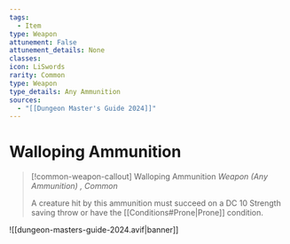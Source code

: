 ```yaml
---
tags:
  - Item
type: Weapon
attunement: False
attunement_details: None
classes:
icon: LiSwords
rarity: Common
type: Weapon
type_details: Any Ammunition
sources: 
  - "[[Dungeon Master's Guide 2024]]"
---
```

# Walloping Ammunition
>[!common-weapon-callout] Walloping Ammunition
>_Weapon (Any Ammunition) , Common_
>
>A creature hit by this ammunition must succeed on a DC 10 Strength saving throw or have the [[Conditions#Prone\|Prone]] condition.
>


![[dungeon-masters-guide-2024.avif|banner]]